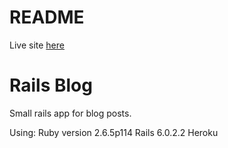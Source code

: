 # README

Live site [here](https://pacific-everglades-84046.herokuapp.com/)

# Rails Blog
Small rails app for blog posts.

Using:
Ruby version 2.6.5p114
Rails 6.0.2.2
Heroku
